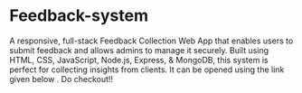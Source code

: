 # Feedback-system
A responsive, full-stack Feedback Collection Web App that enables users to submit feedback and allows admins to manage it securely. Built using HTML, CSS, JavaScript, Node.js, Express, &amp; MongoDB, this system is perfect for collecting insights from clients. It can be opened using the link given below . Do checkout!!
